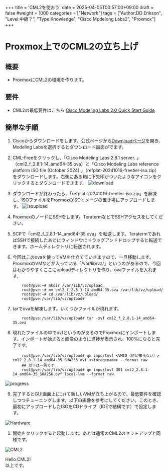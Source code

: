 +++
title = 'CML2を使おう'
date = 2025-04-05T00:57:00+09:00
draft = false
#weight = 1000
categories = ["Network"]
tags = ["Author:DD Erikson", "Level:中級？", "Type:Knowledge", "Cisco Mpdelong Labs2", "Proxmox"]
+++

# Proxmox上でのCML2の立ち上げ

## 概要

* ProxmoxにCML2の環境を作ります。

## 要件

* CML2の最低要件はこちら [Cisco Modeling Labs 2.0 Quick Start Guide](https://www.cisco.com/c/en/us/td/docs/cloud_services/cisco_modeling_labs/v200/quick/start/b_cml_quick_start_2-0/m_deploy_and_configure.html)

## 簡単な手順

1. Ciscoからダウンロードをします。公式ページから[Downloadページ](https://software.cisco.com/download/home)を開き、Modeling Labsを選択するとダウンロード画面がでます。
2. CML-Freeをクリックし、「Cisco Modeling Labs 2.8.1 server. 」（cml2_f_2.8.1-14_amd64-35.ova）と「Cisco Modeling Labs reference platform ISO file (October 2024).」（refplat-20241016-freetier-iso.zip）をダウンロードします。右側にある箱に下矢印がついたようなアイコンをクリックするとダウンロードできます。
![download](/img/CML2_on_Proxmox/1.download.png)
3. ダウンロードが終わったら、「refplat-20241016-freetier-iso.zip」を解凍し、ISOファイルをProxmoxのISOイメージの置き場にアップロードします。
![isoupload](/img/CML2_on_Proxmox/2.ISOUpload.png)
4. ProxmoxのノードにSSHをします。TeratermなどでSSHアクセスをしてください。
5. SCPで「cml2_f_2.8.1-14_amd64-35.ova」を転送します。TeratermであればSSHで接続したあとにウィンドウにドラッグアンドドロップすると転送できます。ホームディレクトリに転送されます。
6. 今回はこのovaを使ってVMを仕立てていきますので、一旦移動します。ProxmoxのVMなどが入っている「/var/lib/vz/」というのがあるので、今回はわかりやすくここにuploadディレクトリを作り、ovaファイルを入れます。

    ```
        root@pve:~# mkdir /var/lib/vz/upload
        root@pve:~# mv cml2_f_2.8.1-14_amd64-35.ova /var/lib/vz/upload/
        root@pve:~# cd /var/lib/vz/upload/
        root@pve:/var/lib/vz/upload#
    ```

7. tarでovaを解凍します。いくつかファイルが現れます。

    ```
        root@pve:/var/lib/vz/upload# tar -xvf cml2_f_2.8.1-14_amd64-35.ova
    ```

8. 現れたファイルの中でovfというのがあるのでProxmoxにインポートします。インポートが始まると画像のように進捗が表示され、100%になると完了です。

    ```
        root@pve:/var/lib/vz/upload# qm importovf <VMID（他と被らない）> cml2_2.8.1-14_amd64-35_SHA256.ovf <storagename> --format raw
        ## 以下は一例です
        root@pve:/var/lib/vz/upload# qm importovf 301 cml2_2.8.1-14_amd64-35_SHA256.ovf local-lvm --format raw
    ```
![progress](/img/CML2_on_Proxmox/image.png)

9. 完了するとGUI画面上にﾆｮｷて新しいVMが立ち上がるので、最低要件を確認しつつチューニングします。以下の画像を参考にしてください。このとき、最初にアップロードしたISOをCDドライブ（IDEで結構です）で設定します。

![Hardware](/img/CML2_on_Proxmox/image-1.png)

1.  開始をクリックすると起動します。あとは通常のCML2のセットアップと同様です。

![CML2](/img/CML2_on_Proxmox/image-2.png)

Hello CML2!  
以上です。
